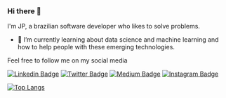 ### Hi there 👋

I'm JP, a brazilian software developer who likes to solve problems.

- 🌱 I’m currently learning about data science and machine learning and how to help people with these emerging technologies.

Feel free to follow me on my social media

[![Linkedin Badge](https://img.shields.io/badge/-LinkedIn-blue?style=flat&logo=LinkedIn&logoColor=white)](https://www.linkedin.com/in/joaopedropp)
[![Twitter Badge](https://img.shields.io/badge/-Twitter-1ca0f1?style=flat&logo=Twitter&logoColor=white)](https://twitter.com/johnnypeterpp)
[![Medium Badge](https://img.shields.io/badge/-Medium-000?style=flat&logo=Medium&logoColor=white)](https://medium.com/@joaopedropp)
[![Instagram Badge](https://img.shields.io/badge/-Instagram-C13584?style=flat&logo=Instagram&logoColor=white)](https://www.instagram.com/johnnypeterpp)

[![Top Langs](https://github-readme-stats.vercel.app/api/top-langs/?username=joaopedropp&exclude_repo=TCC,k8-workshop,neoshop,Market-Share-Study,Preditor-de-Sucessos-Inteligente,Rijksmuseum-Color-Study,Demo-NLP-Flask&langs_count=8&layout=compact&hide=HTML)](https://github.com/anuraghazra/github-readme-stats)


<!--
**JoaoPedroPP/joaopedropp** is a ✨ _special_ ✨ repository because its `README.md` (this file) appears on your GitHub profile.

Here are some ideas to get you started:

- 🔭 I’m currently working on ...
- 🌱 I’m currently learning ...
- 👯 I’m looking to collaborate on ...
- 🤔 I’m looking for help with ...
- 💬 Ask me about ...
- 📫 How to reach me: ...
- 😄 Pronouns: ...
- ⚡ Fun fact: ...
-->
